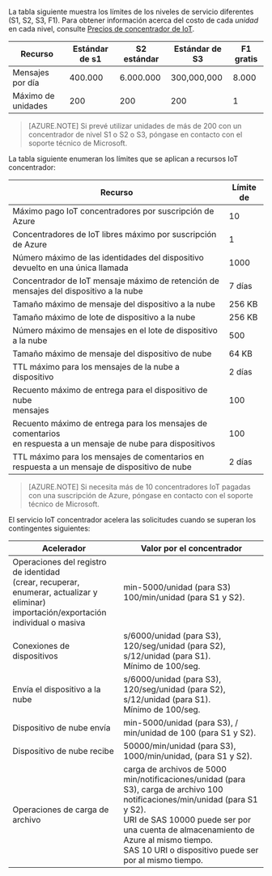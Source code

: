La tabla siguiente muestra los límites de los niveles de servicio diferentes (S1, S2, S3, F1). Para obtener información acerca del costo de cada *unidad* en cada nivel, consulte [Precios de concentrador de IoT](https://azure.microsoft.com/pricing/details/iot-hub/).

| Recurso | Estándar de s1 | S2 estándar | Estándar de S3 | F1 gratis |
| -------- | ----------- | ----------- | ----------- | ------- |
| Mensajes por día | 400.000 | 6.000.000   | 300,000,000 | 8.000   |
| Máximo de unidades | 200    | 200         | 200         | 1       |

> [AZURE.NOTE] Si prevé utilizar unidades de más de 200 con un concentrador de nivel S1 o S2 o S3, póngase en contacto con el soporte técnico de Microsoft.

La tabla siguiente enumeran los límites que se aplican a recursos IoT concentrador:

| Recurso | Límite de |
| -------- | ----- |
| Máximo pago IoT concentradores por suscripción de Azure | 10 |
| Concentradores de IoT libres máximo por suscripción de Azure | 1 |
| Número máximo de las identidades del dispositivo<br/>  devuelto en una única llamada | 1000 |
| Concentrador de IoT mensaje máximo de retención de mensajes del dispositivo a la nube | 7 días |
| Tamaño máximo de mensaje del dispositivo a la nube | 256 KB |
| Tamaño máximo de lote de dispositivo a la nube | 256 KB |
| Número máximo de mensajes en el lote de dispositivo a la nube | 500 |
| Tamaño máximo de mensaje del dispositivo de nube | 64 KB |
| TTL máximo para los mensajes de la nube a dispositivo | 2 días |
| Recuento máximo de entrega para el dispositivo de nube <br/> mensajes | 100 |
| Recuento máximo de entrega para los mensajes de comentarios <br/> en respuesta a un mensaje de nube para dispositivos | 100 |
| TTL máximo para los mensajes de comentarios en <br/> respuesta a un mensaje de dispositivo de nube | 2 días |

> [AZURE.NOTE] Si necesita más de 10 concentradores IoT pagadas con una suscripción de Azure, póngase en contacto con el soporte técnico de Microsoft.

El servicio IoT concentrador acelera las solicitudes cuando se superan los contingentes siguientes:

| Acelerador | Valor por el concentrador |
| -------- | ------------- |
| Operaciones del registro de identidad <br/> (crear, recuperar, enumerar, actualizar y eliminar) <br/> importación/exportación individual o masiva | min-5000/unidad (para S3) <br/> 100/min/unidad (para S1 y S2). |
| Conexiones de dispositivos | s/6000/unidad (para S3), 120/seg/unidad (para S2), s/12/unidad (para S1). <br/>Mínimo de 100/seg. |
| Envía el dispositivo a la nube | s/6000/unidad (para S3), 120/seg/unidad (para S2), s/12/unidad (para S1). <br/>Mínimo de 100/seg. |
| Dispositivo de nube envía | min-5000/unidad (para S3), / min/unidad de 100 (para S1 y S2). |
| Dispositivo de nube recibe | 50000/min/unidad (para S3), 1000/min/unidad, (para S1 y S2). |
| Operaciones de carga de archivo | carga de archivos de 5000 min/notificaciones/unidad (para S3), carga de archivo 100 notificaciones/min/unidad (para S1 y S2). <br/> URI de SAS 10000 puede ser por una cuenta de almacenamiento de Azure al mismo tiempo.<br/> SAS 10 URI o dispositivo puede ser por al mismo tiempo. |
